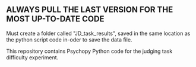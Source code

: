 ## ALWAYS PULL THE LAST VERSION FOR THE MOST UP-TO-DATE CODE

Must create a folder called "JD_task_results", saved in the same location as the python script code in-oder to save the data file.

This repository contains Psychopy Python code for the judging task difficulty experiment.

